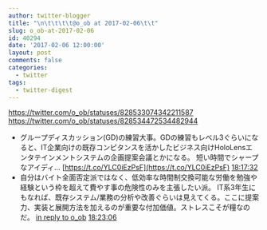 ```yaml
---
author: twitter-blogger
title: "\n\t\t\t\t@o_ob at 2017-02-06\t\t"
slug: o_ob-at-2017-02-06
id: 40294
date: '2017-02-06 12:00:00'
layout: post
comments: false
categories:
  - twitter
tags:
  - twitter-digest
---
```


https://twitter.com/o_ob/statuses/828533074342211587 https://twitter.com/o_ob/statuses/828534472534482944  

*   グループディスカッション(GD)の練習大事。GDの練習もレベル3ぐらいになると、IT企業向けの既存コンピタンスを活かしたビジネス向けHoloLensエンタテインメントシステムの企画提案会議とかになる。 短い時間でシャープなアイディ… [https://t.co/YLC0iEzPsF](https://t.co/YLC0iEzPsF) [18:17:32](https://twitter.com/o_ob/statuses/828533074342211587)
*   自分はバイト全面否定派ではなく、低効率な時間制交換可能な労働を勉強や経験という枠を超えて費やす事の危険性のみを主張したい派。 IT系3年生にもなれば、既存システム/業務の分析や改善ぐらいは見えてくる。ここに提案力、実装と展開方法を加えるのが重要な付加価値。ストレスこそが糧なのだ。 [in reply to o_ob](https://twitter.com/o_ob/statuses/828533074342211587) [18:23:06](https://twitter.com/o_ob/statuses/828534472534482944)